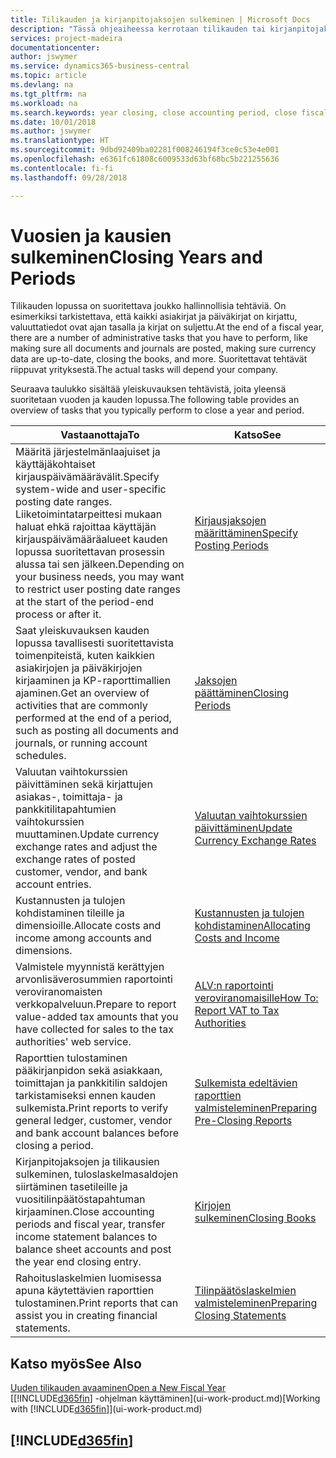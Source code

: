 ```yaml
---
title: Tilikauden ja kirjanpitojaksojen sulkeminen | Microsoft Docs
description: "Tässä ohjeaiheessa kerrotaan tilikauden tai kirjanpitojakson sulkemistehtävistä, joita ovat esimerkiksi varmistaminen, että asiakirjat ja päiväkirjat on kirjattu, ja pankkitilien saldojen tarkistaminen."
services: project-madeira
documentationcenter: 
author: jswymer
ms.service: dynamics365-business-central
ms.topic: article
ms.devlang: na
ms.tgt_pltfrm: na
ms.workload: na
ms.search.keywords: year closing, close accounting period, close fiscal year, bank account detailed trial balance
ms.date: 10/01/2018
ms.author: jswymer
ms.translationtype: HT
ms.sourcegitcommit: 9dbd92409ba02281f008246194f3ce0c53e4e001
ms.openlocfilehash: e6361fc61808c6009533d63bf68bc5b221255636
ms.contentlocale: fi-fi
ms.lasthandoff: 09/28/2018

---
```

# <a name="closing-years-and-periods"></a><span data-ttu-id="45670-103">Vuosien ja kausien sulkeminen</span><span class="sxs-lookup"><span data-stu-id="45670-103">Closing Years and Periods</span></span>
<span data-ttu-id="45670-104">Tilikauden lopussa on suoritettava joukko hallinnollisia tehtäviä. On esimerkiksi tarkistettava, että kaikki asiakirjat ja päiväkirjat on kirjattu, valuuttatiedot ovat ajan tasalla ja kirjat on suljettu.</span><span class="sxs-lookup"><span data-stu-id="45670-104">At the end of a fiscal year, there are a number of administrative tasks that you have to perform, like making sure all documents and journals are posted, making sure currency data are up-to-date, closing the books, and more.</span></span> <span data-ttu-id="45670-105">Suoritettavat tehtävät riippuvat yrityksestä.</span><span class="sxs-lookup"><span data-stu-id="45670-105">The actual tasks will depend your company.</span></span>

<span data-ttu-id="45670-106">Seuraava taulukko sisältää yleiskuvauksen tehtävistä, joita yleensä suoritetaan vuoden ja kauden lopussa.</span><span class="sxs-lookup"><span data-stu-id="45670-106">The following table provides an overview of tasks that you typically perform to close a year and period.</span></span>

| <span data-ttu-id="45670-107">Vastaanottaja</span><span class="sxs-lookup"><span data-stu-id="45670-107">To</span></span> | <span data-ttu-id="45670-108">Katso</span><span class="sxs-lookup"><span data-stu-id="45670-108">See</span></span> |
| --- | --- |
| <span data-ttu-id="45670-109">Määritä järjestelmänlaajuiset ja käyttäjäkohtaiset kirjauspäivämäärävälit.</span><span class="sxs-lookup"><span data-stu-id="45670-109">Specify system-wide and user-specific posting date ranges.</span></span> <span data-ttu-id="45670-110">Liiketoimintatarpeittesi mukaan haluat ehkä rajoittaa käyttäjän kirjauspäivämääräalueet kauden lopussa suoritettavan prosessin alussa tai sen jälkeen.</span><span class="sxs-lookup"><span data-stu-id="45670-110">Depending on your business needs, you may want to restrict user posting date ranges at the start of the period-end process or after it.</span></span> |[<span data-ttu-id="45670-111">Kirjausjaksojen määrittäminen</span><span class="sxs-lookup"><span data-stu-id="45670-111">Specify Posting Periods</span></span>](finance-how-specify-posting-periods.md) |
| <span data-ttu-id="45670-112">Saat yleiskuvauksen kauden lopussa tavallisesti suoritettavista toimenpiteistä, kuten kaikkien asiakirjojen ja päiväkirjojen kirjaaminen ja KP-raporttimallien ajaminen.</span><span class="sxs-lookup"><span data-stu-id="45670-112">Get an overview of activities that are commonly performed at the end of a period, such as posting all documents and journals, or running account schedules.</span></span> |[<span data-ttu-id="45670-113">Jaksojen päättäminen</span><span class="sxs-lookup"><span data-stu-id="45670-113">Closing Periods</span></span>](year-how-complete-period-end-processes.md) |
| <span data-ttu-id="45670-114">Valuutan vaihtokurssien päivittäminen sekä kirjattujen asiakas-, toimittaja- ja pankkitilitapahtumien vaihtokurssien muuttaminen.</span><span class="sxs-lookup"><span data-stu-id="45670-114">Update currency exchange rates and adjust the exchange rates of posted customer, vendor, and bank account entries.</span></span> |[<span data-ttu-id="45670-115">Valuutan vaihtokurssien päivittäminen</span><span class="sxs-lookup"><span data-stu-id="45670-115">Update Currency Exchange Rates</span></span>](finance-how-update-currencies.md) |
| <span data-ttu-id="45670-116">Kustannusten ja tulojen kohdistaminen tileille ja dimensioille.</span><span class="sxs-lookup"><span data-stu-id="45670-116">Allocate costs and income among accounts and dimensions.</span></span> |[<span data-ttu-id="45670-117">Kustannusten ja tulojen kohdistaminen</span><span class="sxs-lookup"><span data-stu-id="45670-117">Allocating Costs and Income</span></span>](year-allocate-costs-income.md) |
| <span data-ttu-id="45670-118">Valmistele myynnistä kerättyjen arvonlisäverosummien raportointi veroviranomaisten verkkopalveluun.</span><span class="sxs-lookup"><span data-stu-id="45670-118">Prepare to report value-added tax amounts that you have collected for sales to the tax authorities' web service.</span></span> |[<span data-ttu-id="45670-119">ALV:n raportointi veroviranomaisille</span><span class="sxs-lookup"><span data-stu-id="45670-119">How To: Report VAT to Tax Authorities</span></span>](finance-how-report-vat.md)|
| <span data-ttu-id="45670-120">Raporttien tulostaminen pääkirjanpidon sekä asiakkaan, toimittajan ja pankkitilin saldojen tarkistamiseksi ennen kauden sulkemista.</span><span class="sxs-lookup"><span data-stu-id="45670-120">Print reports to verify general ledger, customer, vendor and bank account balances before closing a period.</span></span> |[<span data-ttu-id="45670-121">Sulkemista edeltävien raporttien valmisteleminen</span><span class="sxs-lookup"><span data-stu-id="45670-121">Preparing Pre-Closing Reports</span></span>](year-prepare-preclose-reports.md) |
| <span data-ttu-id="45670-122">Kirjanpitojaksojen ja tilikausien sulkeminen, tuloslaskelmasaldojen siirtäminen tasetileille ja vuositilinpäätöstapahtuman kirjaaminen.</span><span class="sxs-lookup"><span data-stu-id="45670-122">Close accounting periods and fiscal year, transfer income statement balances to balance sheet accounts and post the year end closing entry.</span></span> |[<span data-ttu-id="45670-123">Kirjojen sulkeminen</span><span class="sxs-lookup"><span data-stu-id="45670-123">Closing Books</span></span>](year-close-books.md) |
| <span data-ttu-id="45670-124">Rahoituslaskelmien luomisessa apuna käytettävien raporttien tulostaminen.</span><span class="sxs-lookup"><span data-stu-id="45670-124">Print reports that can assist you in creating financial statements.</span></span> |[<span data-ttu-id="45670-125">Tilinpäätöslaskelmien valmisteleminen</span><span class="sxs-lookup"><span data-stu-id="45670-125">Preparing Closing Statements</span></span>](year-prepare-close-statement.md) |

## <a name="see-also"></a><span data-ttu-id="45670-126">Katso myös</span><span class="sxs-lookup"><span data-stu-id="45670-126">See Also</span></span>
[<span data-ttu-id="45670-127">Uuden tilikauden avaaminen</span><span class="sxs-lookup"><span data-stu-id="45670-127">Open a New Fiscal Year</span></span>](finance-how-open-new-fiscal-year.md)  
<span data-ttu-id="45670-128">[[!INCLUDE[d365fin](includes/d365fin_md.md)] -ohjelman käyttäminen](ui-work-product.md)</span><span class="sxs-lookup"><span data-stu-id="45670-128">[Working with [!INCLUDE[d365fin](includes/d365fin_md.md)]](ui-work-product.md)</span></span>

## [!INCLUDE[d365fin](includes/free_trial_md.md)]  
 

